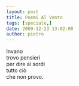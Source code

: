 ```yaml
---
layout: post
title: Poemi Al Vento
tags: [speciale,]
date: 2009-12-23 13:02:00
author: pietro
---
```

Invano<br/>trovo pensieri<br/>per dire ai sordi<br/>tutto ciò<br/>che non provo.
